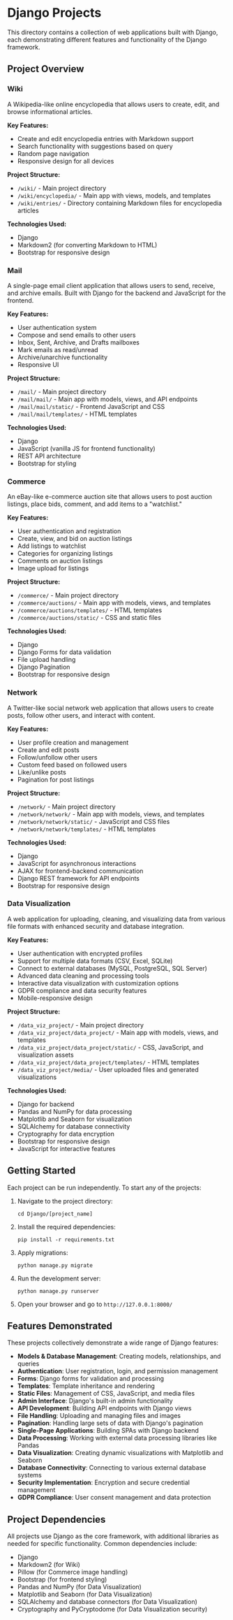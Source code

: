 # Django Projects

This directory contains a collection of web applications built with Django, each demonstrating different features and functionality of the Django framework.

## Project Overview

### Wiki

A Wikipedia-like online encyclopedia that allows users to create, edit, and browse informational articles.

**Key Features:**
* Create and edit encyclopedia entries with Markdown support
* Search functionality with suggestions based on query
* Random page navigation
* Responsive design for all devices

**Project Structure:**
* `/wiki/` - Main project directory
* `/wiki/encyclopedia/` - Main app with views, models, and templates
* `/wiki/entries/` - Directory containing Markdown files for encyclopedia articles

**Technologies Used:**
* Django
* Markdown2 (for converting Markdown to HTML)
* Bootstrap for responsive design 

### Mail

A single-page email client application that allows users to send, receive, and archive emails. Built with Django for the backend and JavaScript for the frontend.

**Key Features:**
* User authentication system
* Compose and send emails to other users
* Inbox, Sent, Archive, and Drafts mailboxes
* Mark emails as read/unread
* Archive/unarchive functionality
* Responsive UI

**Project Structure:**
* `/mail/` - Main project directory
* `/mail/mail/` - Main app with models, views, and API endpoints
* `/mail/mail/static/` - Frontend JavaScript and CSS
* `/mail/mail/templates/` - HTML templates

**Technologies Used:**
* Django
* JavaScript (vanilla JS for frontend functionality)
* REST API architecture
* Bootstrap for styling

### Commerce

An eBay-like e-commerce auction site that allows users to post auction listings, place bids, comment, and add items to a "watchlist."

**Key Features:**
* User authentication and registration
* Create, view, and bid on auction listings
* Add listings to watchlist
* Categories for organizing listings
* Comments on auction listings
* Image upload for listings

**Project Structure:**
* `/commerce/` - Main project directory
* `/commerce/auctions/` - Main app with models, views, and templates
* `/commerce/auctions/templates/` - HTML templates
* `/commerce/auctions/static/` - CSS and static files

**Technologies Used:**
* Django
* Django Forms for data validation
* File upload handling
* Django Pagination
* Bootstrap for responsive design

### Network

A Twitter-like social network web application that allows users to create posts, follow other users, and interact with content.

**Key Features:**
* User profile creation and management
* Create and edit posts
* Follow/unfollow other users
* Custom feed based on followed users
* Like/unlike posts
* Pagination for post listings

**Project Structure:**
* `/network/` - Main project directory
* `/network/network/` - Main app with models, views, and templates
* `/network/network/static/` - JavaScript and CSS files
* `/network/network/templates/` - HTML templates

**Technologies Used:**
* Django
* JavaScript for asynchronous interactions
* AJAX for frontend-backend communication
* Django REST framework for API endpoints
* Bootstrap for responsive design

### Data Visualization

A web application for uploading, cleaning, and visualizing data from various file formats with enhanced security and database integration.

**Key Features:**
* User authentication with encrypted profiles
* Support for multiple data formats (CSV, Excel, SQLite)
* Connect to external databases (MySQL, PostgreSQL, SQL Server)
* Advanced data cleaning and processing tools
* Interactive data visualization with customization options
* GDPR compliance and data security features
* Mobile-responsive design

**Project Structure:**
* `/data_viz_project/` - Main project directory
* `/data_viz_project/data_project/` - Main app with models, views, and templates
* `/data_viz_project/data_project/static/` - CSS, JavaScript, and visualization assets
* `/data_viz_project/data_project/templates/` - HTML templates
* `/data_viz_project/media/` - User uploaded files and generated visualizations

**Technologies Used:**
* Django for backend
* Pandas and NumPy for data processing
* Matplotlib and Seaborn for visualization
* SQLAlchemy for database connectivity
* Cryptography for data encryption
* Bootstrap for responsive design
* JavaScript for interactive features

## Getting Started

Each project can be run independently. To start any of the projects:

1. Navigate to the project directory:
   ```
   cd Django/[project_name]
   ```

2. Install the required dependencies:
   ```
   pip install -r requirements.txt
   ```

3. Apply migrations:
   ```
   python manage.py migrate
   ```

4. Run the development server:
   ```
   python manage.py runserver
   ```

5. Open your browser and go to `http://127.0.0.1:8000/`

## Features Demonstrated

These projects collectively demonstrate a wide range of Django features:

* **Models & Database Management**: Creating models, relationships, and queries
* **Authentication**: User registration, login, and permission management
* **Forms**: Django forms for validation and processing
* **Templates**: Template inheritance and rendering
* **Static Files**: Management of CSS, JavaScript, and media files
* **Admin Interface**: Django's built-in admin functionality
* **API Development**: Building API endpoints with Django views
* **File Handling**: Uploading and managing files and images
* **Pagination**: Handling large sets of data with Django's pagination
* **Single-Page Applications**: Building SPAs with Django backend
* **Data Processing**: Working with external data processing libraries like Pandas
* **Data Visualization**: Creating dynamic visualizations with Matplotlib and Seaborn
* **Database Connectivity**: Connecting to various external database systems
* **Security Implementation**: Encryption and secure credential management
* **GDPR Compliance**: User consent management and data protection

## Project Dependencies

All projects use Django as the core framework, with additional libraries as needed for specific functionality. Common dependencies include:

* Django
* Markdown2 (for Wiki)
* Pillow (for Commerce image handling)
* Bootstrap (for frontend styling)
* Pandas and NumPy (for Data Visualization)
* Matplotlib and Seaborn (for Data Visualization)
* SQLAlchemy and database connectors (for Data Visualization)
* Cryptography and PyCryptodome (for Data Visualization security) 